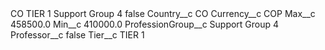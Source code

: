 <?xml version="1.0" encoding="UTF-8"?>
<CustomMetadata xmlns="http://soap.sforce.com/2006/04/metadata" xmlns:xsi="http://www.w3.org/2001/XMLSchema-instance" xmlns:xsd="http://www.w3.org/2001/XMLSchema">
    <label>CO TIER 1 Support Group 4</label>
    <protected>false</protected>
    <values>
        <field>Country__c</field>
        <value xsi:type="xsd:string">CO</value>
    </values>
    <values>
        <field>Currency__c</field>
        <value xsi:type="xsd:string">COP</value>
    </values>
    <values>
        <field>Max__c</field>
        <value xsi:type="xsd:double">458500.0</value>
    </values>
    <values>
        <field>Min__c</field>
        <value xsi:type="xsd:double">410000.0</value>
    </values>
    <values>
        <field>ProfessionGroup__c</field>
        <value xsi:type="xsd:string">Support Group 4</value>
    </values>
    <values>
        <field>Professor__c</field>
        <value xsi:type="xsd:boolean">false</value>
    </values>
    <values>
        <field>Tier__c</field>
        <value xsi:type="xsd:string">TIER 1</value>
    </values>
</CustomMetadata>
